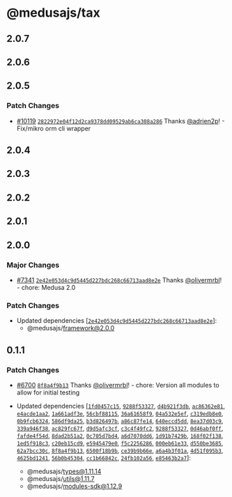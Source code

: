 # @medusajs/tax

## 2.0.7

## 2.0.6

## 2.0.5

### Patch Changes

- [#10119](https://github.com/medusajs/medusa/pull/10119) [`2822972e04f12d2ca9378dd09529ab6ca308a286`](https://github.com/medusajs/medusa/commit/2822972e04f12d2ca9378dd09529ab6ca308a286) Thanks [@adrien2p](https://github.com/adrien2p)! - Fix/mikro orm cli wrapper

## 2.0.4

## 2.0.3

## 2.0.2

## 2.0.1

## 2.0.0

### Major Changes

- [#7341](https://github.com/medusajs/medusa/pull/7341) [`2e42e053d4c9d5445d227bdc268c66713aad8e2e`](https://github.com/medusajs/medusa/commit/2e42e053d4c9d5445d227bdc268c66713aad8e2e) Thanks [@olivermrbl](https://github.com/olivermrbl)! - chore: Medusa 2.0

### Patch Changes

- Updated dependencies [[`2e42e053d4c9d5445d227bdc268c66713aad8e2e`](https://github.com/medusajs/medusa/commit/2e42e053d4c9d5445d227bdc268c66713aad8e2e)]:
  - @medusajs/framework@2.0.0

## 0.1.1

### Patch Changes

- [#6700](https://github.com/medusajs/medusa/pull/6700) [`8f8a4f9b13`](https://github.com/medusajs/medusa/commit/8f8a4f9b1353087d98f6cc75346d43a7f49901a8) Thanks [@olivermrbl](https://github.com/olivermrbl)! - chore: Version all modules to allow for initial testing

- Updated dependencies [[`1fd0457c15`](https://github.com/medusajs/medusa/commit/1fd0457c153b2ef7657c052878d8e5364e1b324a), [`9288f53327`](https://github.com/medusajs/medusa/commit/9288f53327b8ce617af92ed8d14d9459cbfeb13c), [`d4b921f3db`](https://github.com/medusajs/medusa/commit/d4b921f3dbe0a38f1565a8de759996c70798d58e), [`ac86362e81`](https://github.com/medusajs/medusa/commit/ac86362e81d8523cb8e3dfad026fc94658513018), [`e4acde1aa2`](https://github.com/medusajs/medusa/commit/e4acde1aa2eb57f07e6692fe8b61f728948b9a96), [`1a661adf3e`](https://github.com/medusajs/medusa/commit/1a661adf3ef4991aa6e237dd894b6a5c47cd4aca), [`56cbf88115`](https://github.com/medusajs/medusa/commit/56cbf88115994adea7037c3f2814f0c96af3cfc0), [`36a61658f9`](https://github.com/medusajs/medusa/commit/36a61658f969a7b19c84a1e621ad1464927cafb1), [`04a532e5ef`](https://github.com/medusajs/medusa/commit/04a532e5efabbf75b1e4155520b1da175b686ffc), [`c319edb8e0`](https://github.com/medusajs/medusa/commit/c319edb8e0ecd13d086652147667916e5abab2d8), [`0b9fcb6324`](https://github.com/medusajs/medusa/commit/0b9fcb6324eee9f2556c7e6317775fae93b12a47), [`586df9da25`](https://github.com/medusajs/medusa/commit/586df9da250e492442769f5bac2f8b3de1d46f05), [`b3d826497b`](https://github.com/medusajs/medusa/commit/b3d826497b3dae5e1b26b7924706c24fd5e87ca5), [`a86c87fe14`](https://github.com/medusajs/medusa/commit/a86c87fe1442afce9285e39255914e01012b4449), [`640eccd5dd`](https://github.com/medusajs/medusa/commit/640eccd5ddbb163e0f987ce6c772f1129c2e2632), [`8ea37d03c9`](https://github.com/medusajs/medusa/commit/8ea37d03c914a5004a3e42770668b2d1f7f8f564), [`339a946f38`](https://github.com/medusajs/medusa/commit/339a946f389033c21e05338f9dbf07d88e140533), [`ac829fc67f`](https://github.com/medusajs/medusa/commit/ac829fc67f7495b08f28e55923c59f0fd6320311), [`d9d5afc3cf`](https://github.com/medusajs/medusa/commit/d9d5afc3cfc29221d0e65bff7b78474a8fb8f31f), [`c3c4f49fc2`](https://github.com/medusajs/medusa/commit/c3c4f49fc2126f950e69e291ca939ca88a15afd3), [`9288f53327`](https://github.com/medusajs/medusa/commit/9288f53327b8ce617af92ed8d14d9459cbfeb13c), [`0d46abf0ff`](https://github.com/medusajs/medusa/commit/0d46abf0ffa4c5e03bf7d2a9cdf1db828a76bea8), [`fafde4f54d`](https://github.com/medusajs/medusa/commit/fafde4f54d3ef75a7d382e6cbf94e38b3deae99b), [`8dad2b51a2`](https://github.com/medusajs/medusa/commit/8dad2b51a26c4c3c14a6c95f70424c8bef2ad63e), [`0c705d7bd4`](https://github.com/medusajs/medusa/commit/0c705d7bd41a768c48017ae95b3c8414d96c6acb), [`a6d7070dd6`](https://github.com/medusajs/medusa/commit/a6d7070dd669c21ea19d70434d42c2f8167dc309), [`1d91b7429b`](https://github.com/medusajs/medusa/commit/1d91b7429beebd6f09d5027f7f7e1fe74ce3a8ff), [`168f02f138`](https://github.com/medusajs/medusa/commit/168f02f138ad101e1013f2c8c3f8dc19de12accf), [`1ed5f918c3`](https://github.com/medusajs/medusa/commit/1ed5f918c31794a70aca4a4e4cd83cf456593baa), [`c20eb15cd9`](https://github.com/medusajs/medusa/commit/c20eb15cd9b1bd90c8d01f68eca6f0f181cd902d), [`e5945479e0`](https://github.com/medusajs/medusa/commit/e5945479e091d9560ae3e7240306a31031ef4584), [`f5c2256286`](https://github.com/medusajs/medusa/commit/f5c22562867f412040f8bc6c55ab5de3a3735e62), [`000eb61e33`](https://github.com/medusajs/medusa/commit/000eb61e33e0302db95ee6ad1656ea9b430ed471), [`d550be3685`](https://github.com/medusajs/medusa/commit/d550be3685423218d47a20c57a5e06758f4a961a), [`62a7bcc30c`](https://github.com/medusajs/medusa/commit/62a7bcc30cbc7b234b2b51d7858439951a84edeb), [`8f8a4f9b13`](https://github.com/medusajs/medusa/commit/8f8a4f9b1353087d98f6cc75346d43a7f49901a8), [`6500f18b9b`](https://github.com/medusajs/medusa/commit/6500f18b9b80c5c9c473489e7e740d55dca74303), [`ce39b9b66e`](https://github.com/medusajs/medusa/commit/ce39b9b66e8c277ec0691ea6d0a950003be09cc1), [`a6a4b3f01a`](https://github.com/medusajs/medusa/commit/a6a4b3f01a6d2bd97b1580c59134279a1b033a5d), [`4d51f095b3`](https://github.com/medusajs/medusa/commit/4d51f095b3f98f468cefb760512563f7b77bb9cf), [`4625bd1241`](https://github.com/medusajs/medusa/commit/4625bd12416275b09c22cde4a09cb0f68df5d7c1), [`56b0b45304`](https://github.com/medusajs/medusa/commit/56b0b4530401a6ec5aa155874d371e45bb388fe2), [`cc1b66842c`](https://github.com/medusajs/medusa/commit/cc1b66842cbb37c6eab84e2d8b74844c214f38d7), [`24fb102a56`](https://github.com/medusajs/medusa/commit/24fb102a564b1253d1f8b039bb1e435cc5312fbb), [`e85463b2a7`](https://github.com/medusajs/medusa/commit/e85463b2a717751de2e21c39a4c745449b31affe)]:
  - @medusajs/types@1.11.14
  - @medusajs/utils@1.11.7
  - @medusajs/modules-sdk@1.12.9
